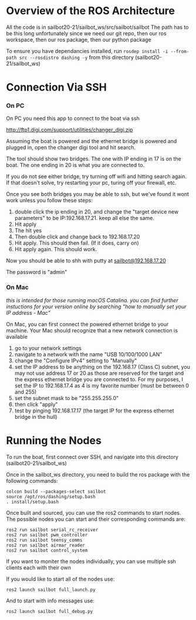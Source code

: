 
# Overview of the ROS Architecture
All the code is in sailbot20-21/sailbot_ws/src/sailbot/sailbot
The path has to be this long unfortunately since we need our git repo, then our ros workspace, then our ros package, then our python package

To ensure you have dependancies installed, run 
```rosdep install -i --from-path src --rosdistro dashing -y``` 
from this directory (sailbot20-21/sailbot_ws)

# Connection Via SSH

### On PC

On PC you need this app to connect to the boat via ssh

http://ftp1.digi.com/support/utilities/changer_digi.zip

Assuming the boat is powered and the ethernet bridge is powered and plugged in, open the changer digi tool and hit search.

The tool should show two bridges. The one with IP ending in 17 is on the boat. The one ending in 20 is what you are connected to.

If you do not see either bridge, try turning off wifi and hitting search again.
If that doesn't solve, try restarting your pc, turing off your firewall, etc.

Once you see both bridges you may be able to ssh, but we've found it wont work unless you follow these steps:
1. double click the ip ending in 20, and change the "target device new parameters" to be IP:192.168.17.21. keep all else the same.
2. Hit apply
3. The hit yes
4. Then double click and change back to 192.168.17.20
5. Hit apply. This should then fail. (If it does, carry on)
6. Hit apply again. This should work.

Now you should be able to shh with putty at sailbot@192.168.17.20

The password is "admin"

### On Mac
<i>this is intended for those running macOS Catalina. you can find further instuctions for your version online by searching "how to manually set your IP address - Mac"</i>

On Mac, you can first connect the powered ethernet bridge to your machine. Your Mac should recognize that a new network connection is available

1. go to your network settings
2. navigate to a network with the name "USB 10/100/1000 LAN"
3. change the "Configure IPv4" setting to "Manually"
4. set the IP address to be anything on the 192.168.17 (Class C) subnet, you may not use address 17 or 20 as those are reserved for the target and the express ethernet bridge you are connected to. For my purposes, I set the IP to 192.168.17.4 as 4 is my favorite number (must be between 0 and 255)
5. set the subnet mask to be "255.255.255.0"
6. then click "apply"
7. test by pinging 192.168.17.17 (the target IP for the express ethernet bridge in the hull)


# Running the Nodes
To run the boat, first connect over SSH, and navigate into this directory (sailbot20-21/sailbot_ws)

Once in the sailbot_ws directory, you need to build the ros package with the following commands:

```
colcon build --packages-select sailbot
source /opt/ros/dashing/setup.bash 
. install/setup.bash
```

Once built and sourced, you can use the ros2 commands to start nodes. The possible nodes you can start and their corresponding commands are:

```
ros2 run sailbot serial_rc_receiver
ros2 run sailbot pwm_controller
ros2 run sailbot teensy_comms
ros2 run sailbot airmar_reader
ros2 run sailbot control_system
```

If you want to moniter the nodes individually, you can use multiple ssh clients each with their own 


If you would like to start all of the nodes use:

```
ros2 launch sailbot full_launch.py
```

And to start with info messages use:

```
ros2 launch sailbot full_debug.py
```





